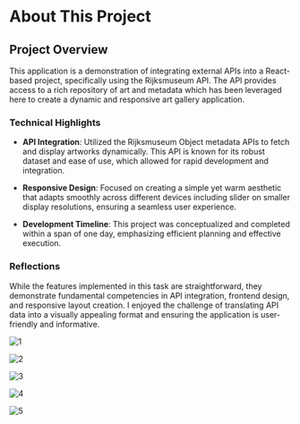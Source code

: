 # About This Project

## Project Overview

This application is a demonstration of integrating external APIs into a React-based project, specifically using the Rijksmuseum API. The API provides access to a rich repository of art and metadata which has been leveraged here to create a dynamic and responsive art gallery application.

### Technical Highlights

- **API Integration**: Utilized the Rijksmuseum Object metadata APIs to fetch and display artworks dynamically. This API is known for its robust dataset and ease of use, which allowed for rapid development and integration.

- **Responsive Design**: Focused on creating a simple yet warm aesthetic that adapts smoothly across different devices including slider on smaller display resolutions, ensuring a seamless user experience.

- **Development Timeline**: This project was conceptualized and completed within a span of one day, emphasizing efficient planning and effective execution.

### Reflections

While the features implemented in this task are straightforward, they demonstrate fundamental competencies in API integration, frontend design, and responsive layout creation. I enjoyed the challenge of translating API data into a visually appealing format and ensuring the application is user-friendly and informative.

![1](https://github.com/user-attachments/assets/5b3e4a40-84f9-4879-aa20-222c4afa1afc)

![2](https://github.com/user-attachments/assets/8acb835e-65c3-46aa-97c4-ea535d9aeaa6)

![3](https://github.com/user-attachments/assets/f2b9b849-9e90-4197-ac02-6ca2279b4a78)

![4](https://github.com/user-attachments/assets/db1e3b11-8ed1-4de7-b3a7-d3bfeb0009f8)

![5](https://github.com/user-attachments/assets/fb5815f6-0355-457e-95b6-7a32b8b01f87)
